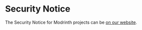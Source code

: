# Security Notice

The Security Notice for Modrinth projects can be [on our website](https://modrinth.com/legal/security).
